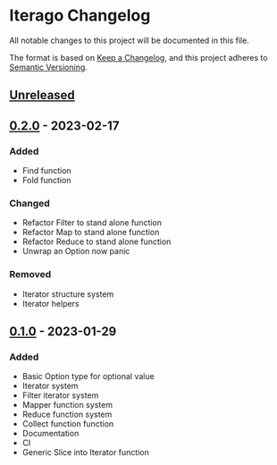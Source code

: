 # Iterago Changelog

All notable changes to this project will be documented in this file.

The format is based on [Keep a Changelog](https://keepachangelog.com/en/1.0.0/),
and this project adheres to [Semantic Versioning](https://semver.org/spec/v2.0.0.html).

## [Unreleased]

## [0.2.0] - 2023-02-17

### Added

- Find function
- Fold function

### Changed

- Refactor Filter to stand alone function
- Refactor Map to stand alone function
- Refactor Reduce to stand alone function
- Unwrap an Option now panic

### Removed

- Iterator structure system
- Iterator helpers

## [0.1.0] - 2023-01-29

### Added

- Basic Option type for optional value
- Iterator system
- Filter iterator system
- Mapper function system
- Reduce function system
- Collect function function
- Documentation
- CI
- Generic Slice into Iterator function

[unreleased]: https://github.com/ulphidius/iterago/compare/v0.2.0...master
[0.2.0]:  https://github.com/ulphidius/iterago/compare/v0.1.0...v0.2.0
[0.1.0]: https://github.com/ulphidius/iterago/releases/tag/v0.1.0
